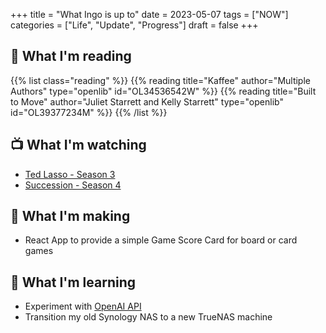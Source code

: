 +++
title = "What Ingo is up to"
date = 2023-05-07
tags = ["NOW"]
categories = ["Life", "Update", "Progress"]
draft = false
+++

## 📖 What I'm reading

{{% list class="reading" %}}
{{% reading title="Kaffee" author="Multiple Authors" type="openlib" id="OL34536542W" %}}
{{% reading title="Built to Move" author="Juliet Starrett and Kelly Starrett" type="openlib" id="OL39377234M" %}}
{{% /list %}}

## 📺 What I'm watching

- [Ted Lasso - Season 3](https://tv.apple.com/us/show/ted-lasso/umc.cmc.vtoh0mn0xn7t3c643xqonfzy)
- [Succession - Season 4](https://www.hbo.com/succession/season-4)

## 🧰 What I'm making

- React App to provide a simple Game Score Card for board or card games

## 🔬 What I'm learning

- Experiment with [OpenAI API](https://platform.openai.com/docs/api-reference)
- Transition my old Synology NAS to a new TrueNAS machine